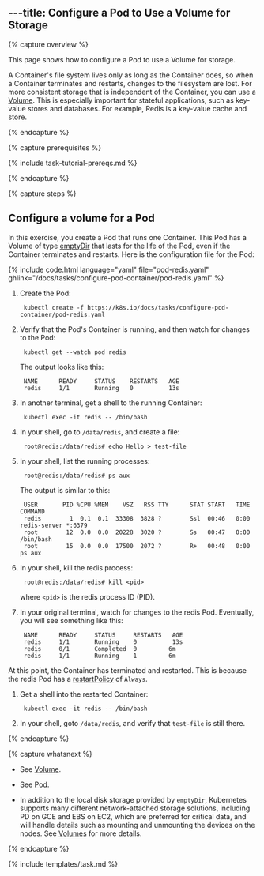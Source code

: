 ---title: Configure a Pod to Use a Volume for Storage
---

{% capture overview %}

This page shows how to configure a Pod to use a Volume for storage.

A Container's file system lives only as long as the Container does, so when a
Container terminates and restarts, changes to the filesystem are lost. For more
consistent storage that is independent of the Container, you can use a
[Volume](/docs/concepts/storage/volumes/). This is especially important for stateful
applications, such as key-value stores and databases. For example, Redis is a
key-value cache and store.

{% endcapture %}

{% capture prerequisites %}

{% include task-tutorial-prereqs.md %}

{% endcapture %}

{% capture steps %}

## Configure a volume for a Pod

In this exercise, you create a Pod that runs one Container. This Pod has a
Volume of type
[emptyDir](/docs/concepts/storage/volumes/#emptydir)
that lasts for the life of the Pod, even if the Container terminates and
restarts. Here is the configuration file for the Pod:

{% include code.html language="yaml" file="pod-redis.yaml" ghlink="/docs/tasks/configure-pod-container/pod-redis.yaml" %}

1. Create the Pod:

        kubectl create -f https://k8s.io/docs/tasks/configure-pod-container/pod-redis.yaml

1. Verify that the Pod's Container is running, and then watch for changes to
the Pod:

        kubectl get --watch pod redis

    The output looks like this:

        NAME      READY     STATUS    RESTARTS   AGE
        redis     1/1       Running   0          13s

1. In another terminal, get a shell to the running Container:

        kubectl exec -it redis -- /bin/bash

1. In your shell, go to `/data/redis`, and create a file:

        root@redis:/data/redis# echo Hello > test-file

1. In your shell, list the running processes:

        root@redis:/data/redis# ps aux

    The output is similar to this:

        USER       PID %CPU %MEM    VSZ   RSS TTY      STAT START   TIME COMMAND
        redis        1  0.1  0.1  33308  3828 ?        Ssl  00:46   0:00 redis-server *:6379
        root        12  0.0  0.0  20228  3020 ?        Ss   00:47   0:00 /bin/bash
        root        15  0.0  0.0  17500  2072 ?        R+   00:48   0:00 ps aux

1. In your shell, kill the redis process:

        root@redis:/data/redis# kill <pid>

    where `<pid>` is the redis process ID (PID).

1. In your original terminal, watch for changes to the redis Pod. Eventually,
you will see something like this:

        NAME      READY     STATUS     RESTARTS   AGE
        redis     1/1       Running    0          13s
        redis     0/1       Completed  0         6m
        redis     1/1       Running    1         6m

At this point, the Container has terminated and restarted. This is because the
redis Pod has a
[restartPolicy](/docs/api-reference/v1.6/#podspec-v1-core)
of `Always`.

1. Get a shell into the restarted Container:

        kubectl exec -it redis -- /bin/bash

1. In your shell, goto `/data/redis`, and verify that `test-file` is still there.

{% endcapture %}

{% capture whatsnext %}

* See [Volume](/docs/api-reference/v1.6/#volume-v1-core).

* See [Pod](/docs/api-reference/v1.6/#pod-v1-core).

* In addition to the local disk storage provided by `emptyDir`, Kubernetes
supports many different network-attached storage solutions, including PD on
GCE and EBS on EC2, which are preferred for critical data, and will handle
details such as mounting and unmounting the devices on the nodes. See
[Volumes](/docs/concepts/storage/volumes/) for more details.

{% endcapture %}

{% include templates/task.md %}
